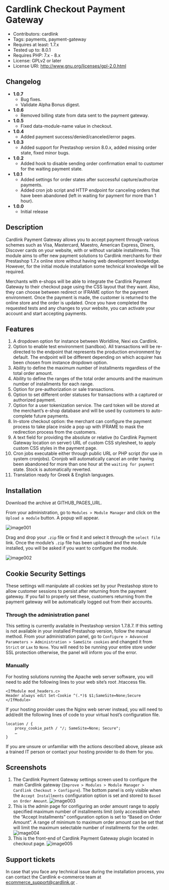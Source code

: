 # Cardlink Checkout Payment Gateway

- Contributors: cardlink
- Tags: payments, payment-gateway
- Requires at least: 1.7.x
- Tested up to: 8.0.1
- Requires PHP: 7.x - 8.x
- License: GPLv2 or later
- License URI: http://www.gnu.org/licenses/gpl-2.0.html

## Changelog

- **1.0.7**
  - Bug fixes.
  - Validate Alpha Bonus digest.
- **1.0.6**
  - Removed billing state from data sent to the payment gateway.
- **1.0.5**
  - Fixed data-module-name value in checkout.
- **1.0.4**
  - Added payment success/denied/canceled/error pages.
- **1.0.3**
  - Added support for Prestashop version 8.0.x, added missing order state, fixed minor bugs.
- **1.0.2**
  - Added hook to disable sending order confirmation email to customer for the waiting payment state.
- **1.0.1**
  - Added settings for order states after successful capture/authorize payments.
  - Added cron job script and HTTP endpoint for canceling orders that have been abandoned (left in waiting for payment for more than 1 hour).
- **1.0.0**
  - Initial release

## Description

Cardlink Payment Gateway allows you to accept payment through various schemes such as Visa, Mastercard, Maestro, American Express, Diners, Discover cards on your website, with or without variable installments.
This module aims to offer new payment solutions to Cardlink merchants for their Prestashop 1.7.x online store without having web development knowledge. However, for the initial module installation some technical knowledge will be required.

Merchants with e-shops will be able to integrate the Cardlink Payment Gateway to their checkout page using the CSS layout that they want. Also, they can choose between redirect or IFRAME option for the payment environment. Once the payment is made, the customer is returned to the online store and the order is updated.
Once you have completed the requested tests and any changes to your website, you can activate your account and start accepting payments. 

## Features

1. A dropdown option for instance between Worldline, Nexi και Cardlink.
2. Option to enable test environment (sandbox). All transactions will be re-directed to the endpoint that represents the production environment by default. The endpoint will be different depending on which acquirer has been chosen from instance dropdown option.
3. Ability to define the maximum number of installments regardless of the total order amount.
4. Ability to define the ranges of the total order amounts and the maximum number of installments for each range.
5. Option for pre-authorization or sale transactions.
6. Option to set different order statuses for transactions with a captured or authorized payment.
7. Option for a user tokenization service. The card token will be stored at the merchant’s e-shop database and will be used by customers to auto-complete future payments. 
8. In-store checkout option: the merchant can configure the payment process to take place inside a pop up with IFRAME to mask the redirection process from the customers.
9. A text field for providing the absolute or relative (to Cardlink Payment Gateway location on server) URL of custom CSS stylesheet, to apply custom CSS styles in the payment page.
10. Cron jobs executable either through public URL or PHP script (for use in system cronjobs). Cronjob will automatically cancel an order having been abandoned for more than one hour at the ``waiting for payment`` state. Stock is automatically reverted.
11. Translation ready for Greek & English languages.


## Installation

Download the archive at GITHUB_PAGES_URL.

From your administration, go to ``Modules > Module Manager`` and click on the ``Upload a module`` button. A popup will appear.

![image001](https://developer.cardlink.gr/downloads/cardlink-payment-gateway-prestashop-assets/image001.png)

Drag and drop your ``.zip`` file or find it and select it through the ``select file`` link. Once the module’s ``.zip`` file has been uploaded and the module installed, you will be asked if you want to configure the module.

![image002](https://developer.cardlink.gr/downloads/cardlink-payment-gateway-prestashop-assets/image002.png)

## Cookie Security Settings

These settings will manipulate all cookies set by your Prestashop store to allow customer sessions to persist after returning from the payment gateway. If you fail to properly set these, customers returning from the payment gateway will be automatically logged out from their accounts.
 
### Through the administration panel

This setting is currently available in Prestashop version 1.7.8.7. If this setting is not available in your installed Prestashop version, follow the manual method. From your administration panel, go to ``Configure > Advanced Parameters > Administration > SameSite cookies`` and changed it from ``Strict`` or ``Lax`` to ``None``. You will need to be running your entire store under SSL protection otherwise, the panel will inform you of the error. 


### Manually

For hosting solutions running the Apache web server software, you will need to add the following lines to your web site’s root .htaccess file. 

```
<IfModule mod_headers.c>
Header always edit Set-Cookie ^(.*)$ $1;SameSite=None;Secure
</IfModule>
```

If your hosting provider uses the Nginx web server instead, you will need to add/edit the following lines of code to your virtual host’s configuration file.

```
location / {
    proxy_cookie_path / "/; SameSite=None; Secure";
    …
}
```

If you are unsure or unfamiliar with the actions described above, please ask a trained IT person or contact your hosting provider to do them for you.

## Screenshots

1. The Cardlink Payment Gateway settings screen used to configure the main Cardlink gateway (``Improve > Modules > Module Manager > Cardlink Checkout > Configure``). The bottom panel is only visible when the ``Accept Installments`` configuration option is set and stored to ``Based on Order Amount``. 
![image003](https://developer.cardlink.gr/downloads/cardlink-payment-gateway-prestashop-assets/image003.png) 
2. This is the admin page for configuring an order amount range to apply specified maximum number of installments limit (only accessible when the “Accept Installments” configuration option is set to “Based on Order Amount”. A range of minimum to maximum order amount can be set that will limit the maximum selectable number of installments for the order. 
![image004](https://developer.cardlink.gr/downloads/cardlink-payment-gateway-prestashop-assets/image004.png)
3. This is the front-end of Cardlink Payment Gateway plugin located in checkout page.
![image005](https://developer.cardlink.gr/downloads/cardlink-payment-gateway-prestashop-assets/image005.png)

##  Support tickets

In case that you face any technical issue during the installation process, you can contact the Cardlink e-commerce team at ecommerce_support@cardlink.gr .